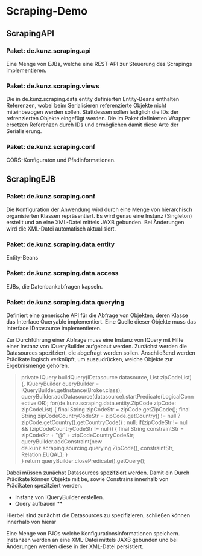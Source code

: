 # Scraping-Demo

## ScrapingAPI

### Paket: de.kunz.scraping.api

Eine Menge von EJBs, welche eine REST-API zur Steuerung des Scrapings implementieren.

### Paket: de.kunz.scraping.views

Die in de.kunz.scraping.data.entity definierten Entity-Beans enthalten Referenzen, wobei beim Serialisieren referenzierte Objekte nicht miteinbezogen werden sollen. Stattdessen sollen lediglich die IDs der refrenzierten Objekte eingefügt werden. Die im Paket definierten Wrapper ersetzen Referenzen durch IDs und ermöglichen damit diese Arte der Serialisierung.

### Paket: de.kunz.scraping.conf

CORS-Konfiguraton und Pfadinformationen.

## ScrapingEJB

### Paket: de.kunz.scraping.conf

Die Konfiguration der Anwendung wird durch eine Menge von hierarchisch organisierten Klassen repräsentiert. Es wird genau eine Instanz (Singleton) erstellt und an eine XML-Datei mittels JAXB gebunden. Bei Änderungen wird die XML-Datei automatisch aktualisiert. 

### Paket: de.kunz.scraping.data.entity

Entity-Beans

### Paket: de.kunz.scraping.data.access

EJBs, die Datenbankabfragen kapseln. 

### Paket: de.kunz.scraping.data.querying

Definiert eine generische API für die Abfrage von Objekten, deren Klasse das Interface Queryable implementiert. Eine Quelle dieser Objekte muss das Interface  IDatasource implementieren. 

Zur Durchführung einer Abfrage muss eine Instanz von IQuery mit Hilfe einer Instanz von IQueryBuilder aufgebaut werden. Zunächst werden die Datasources spezifziert, die abgefragt werden sollen. Anschließend werden Prädikate logisch verknüpft, um auszudrücken, welche Objekte zur Ergebnismenge gehören. 

>private IQuery<Broker> buildQuery(IDatasource<Broker> datasource, List<ZipCode> zipCodeList) {. 
>IQueryBuilder<Broker> queryBuilder = IQueryBuilder.getInstance(Broker.class);  
>queryBuilder.addDatasource(datasource).startPredicate(LogicalConnective.OR);
>    	for(de.kunz.scraping.data.entity.ZipCode zipCode: zipCodeList) {
>    		final String zipCodeStr = zipCode.getZipCode();
>    		final String zipCodeCountryCodeStr = zipCode.getCountry() != null ? zipCode.getCountry().getCountryCode() : null;
>   		if(zipCodeStr != null && (zipCodeCountryCodeStr != null)) {
>    			final String constraintStr = zipCodeStr + "@" + zipCodeCountryCodeStr;
>    			queryBuilder.addConstraint(new de.kunz.scraping.sourcing.querying.ZipCode(), constraintStr, Relation.EUQAL);
>   		}    		
>    	}
>    	return queryBuilder.closePredicate().getQuery();  



Dabei müssen zunächst Datasources spezifziert werden. Damit ein Durch Prädikate können Objekte mit be, sowie Constrains innerhalb von Prädikaten spezifziert werden. 



* Instanz von IQueryBuilder erstellen. 
* Query aufbauen 
** 

Hierbei sind zunächst die Datasources zu spezifizieren, schließen können innerhalb von hierar






Eine Menge von PJOs welche Konfigurationsinformationen speichern. Instanzen werden an eine XML-Datei mittels JAXB gebunden und bei Änderungen werden diese in der XML-Datei persistiert. 

